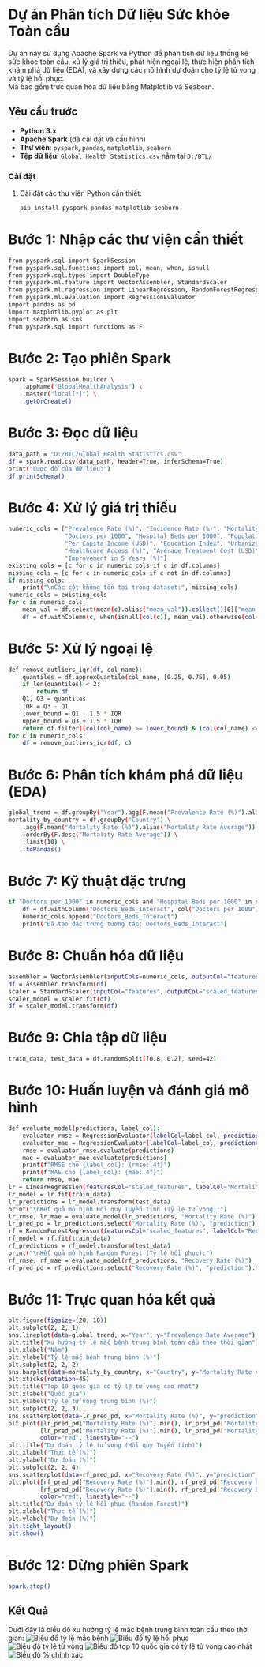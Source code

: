 # Dự án Phân tích Dữ liệu Sức khỏe Toàn cầu

Dự án này sử dụng Apache Spark và Python để phân tích dữ liệu thống kê sức khỏe toàn cầu, xử lý giá trị thiếu, phát hiện ngoại lệ, thực hiện phân tích khám phá dữ liệu (EDA), và xây dựng các mô hình dự đoán cho tỷ lệ tử vong và tỷ lệ hồi phục.  
Mã bao gồm trực quan hóa dữ liệu bằng Matplotlib và Seaborn.

## Yêu cầu trước

- **Python 3.x**  
- **Apache Spark** (đã cài đặt và cấu hình)  
- **Thư viện**: `pyspark`, `pandas`, `matplotlib`, `seaborn`  
- **Tệp dữ liệu**: `Global Health Statistics.csv` nằm tại `D:/BTL/`

### Cài đặt

1. Cài đặt các thư viện Python cần thiết:  
   ```bash
   pip install pyspark pandas matplotlib seaborn
# Bước 1: Nhập các thư viện cần thiết
```bash
from pyspark.sql import SparkSession
from pyspark.sql.functions import col, mean, when, isnull
from pyspark.sql.types import DoubleType
from pyspark.ml.feature import VectorAssembler, StandardScaler
from pyspark.ml.regression import LinearRegression, RandomForestRegressor
from pyspark.ml.evaluation import RegressionEvaluator
import pandas as pd
import matplotlib.pyplot as plt
import seaborn as sns
from pyspark.sql import functions as F
```
# Bước 2: Tạo phiên Spark
```bash
spark = SparkSession.builder \
    .appName("GlobalHealthAnalysis") \
    .master("local[*]") \
    .getOrCreate()
```
# Bước 3: Đọc dữ liệu
```bash
data_path = "D:/BTL/Global Health Statistics.csv"
df = spark.read.csv(data_path, header=True, inferSchema=True)
print("Lược đồ của dữ liệu:")
df.printSchema()
```
# Bước 4: Xử lý giá trị thiếu
```bash
numeric_cols = ["Prevalence Rate (%)", "Incidence Rate (%)", "Mortality Rate (%)", "Recovery Rate (%)",
                "Doctors per 1000", "Hospital Beds per 1000", "Population Affected",
                "Per Capita Income (USD)", "Education Index", "Urbanization Rate (%)",
                "Healthcare Access (%)", "Average Treatment Cost (USD)", "DALYs",
                "Improvement in 5 Years (%)"]
existing_cols = [c for c in numeric_cols if c in df.columns]
missing_cols = [c for c in numeric_cols if c not in df.columns]
if missing_cols:
    print("\nCác cột không tồn tại trong dataset:", missing_cols)
numeric_cols = existing_cols
for c in numeric_cols:
    mean_val = df.select(mean(c).alias("mean_val")).collect()[0]["mean_val"]
    df = df.withColumn(c, when(isnull(col(c)), mean_val).otherwise(col(c)))
```
# Bước 5: Xử lý ngoại lệ
```bash
def remove_outliers_iqr(df, col_name):
    quantiles = df.approxQuantile(col_name, [0.25, 0.75], 0.05)
    if len(quantiles) < 2:
        return df
    Q1, Q3 = quantiles
    IQR = Q3 - Q1
    lower_bound = Q1 - 1.5 * IQR
    upper_bound = Q3 + 1.5 * IQR
    return df.filter((col(col_name) >= lower_bound) & (col(col_name) <= upper_bound))
for c in numeric_cols:
    df = remove_outliers_iqr(df, c)
```
# Bước 6: Phân tích khám phá dữ liệu (EDA)
```bash
global_trend = df.groupBy("Year").agg(F.mean("Prevalence Rate (%)").alias("Prevalence Rate Average")).toPandas()
mortality_by_country = df.groupBy("Country") \
    .agg(F.mean("Mortality Rate (%)").alias("Mortality Rate Average")) \
    .orderBy(F.desc("Mortality Rate Average")) \
    .limit(10) \
    .toPandas()
```
# Bước 7: Kỹ thuật đặc trưng
```bash
if "Doctors per 1000" in numeric_cols and "Hospital Beds per 1000" in numeric_cols:
    df = df.withColumn("Doctors_Beds_Interact", col("Doctors per 1000") * col("Hospital Beds per 1000"))
    numeric_cols.append("Doctors_Beds_Interact")
    print("Đã tạo đặc trưng tương tác: Doctors_Beds_Interact")
```
# Bước 8: Chuẩn hóa dữ liệu
```bash
assembler = VectorAssembler(inputCols=numeric_cols, outputCol="features")
df = assembler.transform(df)
scaler = StandardScaler(inputCol="features", outputCol="scaled_features", withMean=True, withStd=True)
scaler_model = scaler.fit(df)
df = scaler_model.transform(df)
```
# Bước 9: Chia tập dữ liệu
```bash
train_data, test_data = df.randomSplit([0.8, 0.2], seed=42)
```
# Bước 10: Huấn luyện và đánh giá mô hình
```bash
def evaluate_model(predictions, label_col):
    evaluator_rmse = RegressionEvaluator(labelCol=label_col, predictionCol="prediction", metricName="rmse")
    evaluator_mae = RegressionEvaluator(labelCol=label_col, predictionCol="prediction", metricName="mae")
    rmse = evaluator_rmse.evaluate(predictions)
    mae = evaluator_mae.evaluate(predictions)
    print(f"RMSE cho {label_col}: {rmse:.4f}")
    print(f"MAE cho {label_col}: {mae:.4f}")
    return rmse, mae
lr = LinearRegression(featuresCol="scaled_features", labelCol="Mortality Rate (%)")
lr_model = lr.fit(train_data)
lr_predictions = lr_model.transform(test_data)
print("\nKết quả mô hình Hồi quy Tuyến tính (Tỷ lệ tử vong):")
lr_rmse, lr_mae = evaluate_model(lr_predictions, "Mortality Rate (%)")
lr_pred_pd = lr_predictions.select("Mortality Rate (%)", "prediction").toPandas()
rf = RandomForestRegressor(featuresCol="scaled_features", labelCol="Recovery Rate (%)")
rf_model = rf.fit(train_data)
rf_predictions = rf_model.transform(test_data)
print("\nKết quả mô hình Random Forest (Tỷ lệ hồi phục):")
rf_rmse, rf_mae = evaluate_model(rf_predictions, "Recovery Rate (%)")
rf_pred_pd = rf_predictions.select("Recovery Rate (%)", "prediction").toPandas()
```
# Bước 11: Trực quan hóa kết quả
```bash
plt.figure(figsize=(20, 10))
plt.subplot(2, 2, 1)
sns.lineplot(data=global_trend, x="Year", y="Prevalence Rate Average")
plt.title("Xu hướng tỷ lệ mắc bệnh trung bình toàn cầu theo thời gian")
plt.xlabel("Năm")
plt.ylabel("Tỷ lệ mắc bệnh trung bình (%)")
plt.subplot(2, 2, 2)
sns.barplot(data=mortality_by_country, x="Country", y="Mortality Rate Average", order=mortality_by_country["Country"])
plt.xticks(rotation=45)
plt.title("Top 10 quốc gia có tỷ lệ tử vong cao nhất")
plt.xlabel("Quốc gia")
plt.ylabel("Tỷ lệ tử vong trung bình (%)")
plt.subplot(2, 2, 3)
sns.scatterplot(data=lr_pred_pd, x="Mortality Rate (%)", y="prediction", alpha=0.5)
plt.plot([lr_pred_pd["Mortality Rate (%)"].min(), lr_pred_pd["Mortality Rate (%)"].max()],
         [lr_pred_pd["Mortality Rate (%)"].min(), lr_pred_pd["Mortality Rate (%)"].max()], 
         color="red", linestyle="--")
plt.title("Dự đoán tỷ lệ tử vong (Hồi quy Tuyến tính)")
plt.xlabel("Thực tế (%)")
plt.ylabel("Dự đoán (%)")
plt.subplot(2, 2, 4)
sns.scatterplot(data=rf_pred_pd, x="Recovery Rate (%)", y="prediction", alpha=0.5)
plt.plot([rf_pred_pd["Recovery Rate (%)"].min(), rf_pred_pd["Recovery Rate (%)"].max()],
         [rf_pred_pd["Recovery Rate (%)"].min(), rf_pred_pd["Recovery Rate (%)"].max()], 
         color="red", linestyle="--")
plt.title("Dự đoán tỷ lệ hồi phục (Random Forest)")
plt.xlabel("Thực tế (%)")
plt.ylabel("Dự đoán (%)")
plt.tight_layout()
plt.show()
```
# Bước 12: Dừng phiên Spark
```bash
spark.stop()
```
## Kết Quả
Dưới đây là biểu đồ xu hướng tỷ lệ mắc bệnh trung bình toàn cầu theo thời gian:
![Biểu đồ tỷ lệ mắc bệnh](images/1.jpg)
![Biểu đồ tỷ lệ hồi phục](images/2.jpg)
![Biểu đồ tỷ lệ tử vong](images/3.jpg)
![Biểu đồ top 10 quốc gia có tỷ lệ tử vong cao nhất](images/4.jpg)
![Biểu đồ % chính xác](images/5.jpg)

